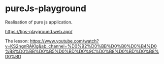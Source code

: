 # pureJs-playground

Realisation of pure js application.

https://tips-playground.web.app/

The lesson:
https://www.youtube.com/watch?v=KS2ngnRAKlg&ab_channel=%D0%92%D0%BB%D0%B0%D0%B4%D0%B8%D0%BB%D0%B5%D0%BD%D0%9C%D0%B8%D0%BD%D0%B8%D0%BD

